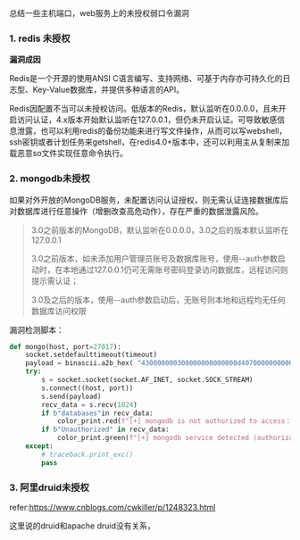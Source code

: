 总结一些主机端口，web服务上的未授权弱口令漏洞

### 1. redis 未授权

**漏洞成因**

Redis是一个开源的使用ANSI C语言编写、支持网络、可基于内存亦可持久化的日志型、Key-Value数据库，并提供多种语言的API。

Redis因配置不当可以未授权访问。低版本的Redis，默认监听在0.0.0.0，且未开启访问认证，4.x版本开始默认监听在127.0.0.1，但仍未开启认证。可导致敏感信息泄露，也可以利用redis的备份功能来进行写文件操作，从而可以写webshell，ssh密钥或者计划任务来getshell，在redis4.0+版本中，还可以利用主从复制来加载恶意so文件实现任意命令执行。

### 2. mongodb未授权

如果对外开放的MongoDB服务，未配置访问认证授权，则无需认证连接数据库后对数据库进行任意操作（增删改查高危动作），存在严重的数据泄露风险。

> 3.0之前版本的MongoDB，默认监听在0.0.0.0，3.0之后的版本默认监听在127.0.0.1
>
> 3.0之前版本，如未添加用户管理员账号及数据库账号，使用--auth参数启动时，在本地通过127.0.0.1仍可无需账号密码登录访问数据库，远程访问则提示需认证；
>
> 3.0及之后的版本，使用--auth参数启动后，无账号则本地和远程均无任何数据库访问权限

漏洞检测脚本：

```python
def mongo(host, port=27017):
    socket.setdefaulttimeout(timeout)
    payload = binascii.a2b_hex( "430000000300000000000000d40700000000000061646d696e2e24636d640000000000ffffffff1c000000016c69737444617461626173657300000000000000f03f00")
    try:
        s = socket.socket(socket.AF_INET, socket.SOCK_STREAM)
        s.connect((host, port))
        s.send(payload)
        recv_data = s.recv(1024)
        if b"databases"in recv_data:
            color_print.red(f"[+] mongodb is not authorized to access：{host}:{port}")
        if b"Unauthorized" in recv_data:
            color_print.green(f"[+] mongodb service detected (authorization required)：{host}:{port}")
    except:
        # traceback.print_exc()
        pass
```



### 3. 阿里druid未授权

refer:https://www.cnblogs.com/cwkiller/p/1248323.html

这里说的druid和apache druid没有关系，

















